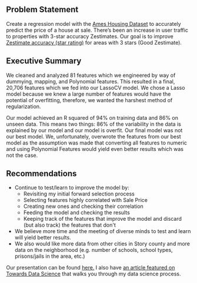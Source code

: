 Problem Statement
----
Create a regression model with the [Ames Housing Dataset](http://jse.amstat.org/v19n3/decock/DataDocumentation.txt) to accurately predict the price of a house at sale. There’s been an increase in user traffic to properties with 3-star accuracy Zestimates. Our goal is to improve [Zestimate accuracy (star rating)](https://www.zillow.com/howto/DataCoverageZestimateAccuracyIA.htm) for areas with 3 stars (Good Zestimate).


## Executive Summary
We cleaned and analyzed 81 features which we engineered by way of dummying, mapping, and Polynomial features. This resulted in a final, 20,706 features which we fed into our LassoCV model. We chose a Lasso model because we knew a large number of features would have the potential of overfitting, therefore, we wanted the harshest method of regularization. 

Our model achieved an R squared of 94% on training data and 86% on unseen data. This means two things: 86% of the variability in the data is explained by our model and our model is overfit. Our final model was not our best model. We, unfortunately, overwrote the features from our best model as the assumption was made that converting all features to numeric and using Polynomial Features would yield even better results which was not the case.

## Recommendations
* Continue to test/learn to improve the model by:
   * Revisiting my initial forward selection process
   * Selecting features highly correlated with Sale Price
   * Creating new ones and checking their correlation
   * Feeding the model and checking the results
   * Keeping track of the features that improve the model and discard (but also track) the features that don't
* We believe more time and the meeting of diverse minds to test and learn will yield better results.
* We also would like more data from other cities in Story county and more data on the neighborhood (e.g. number of schools, school types, prisons/jails in the area, etc.)
   
Our presentation can be found [here.](https://docs.google.com/presentation/d/18HFR4V_COfimNcqGskrFQk7IxSU8_tn7iLrRXwrEkTg/edit#slide=id.g49c05edb3f_1_97) I also have [an article featured on Towards Data Science](https://towardsdatascience.com/classifying-reddit-posts-with-natural-language-processing-and-machine-learning-695f9a576ecb) that walks you through my data science process.
